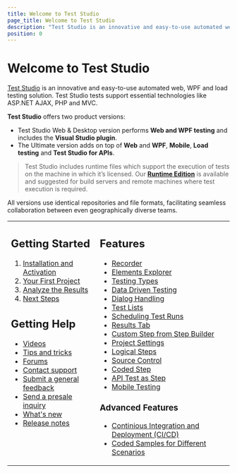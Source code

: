 ```yaml
---
title: Welcome to Test Studio
page_title: Welcome to Test Studio
description: "Test Studio is an innovative and easy-to-use automated web, WPF and desktop testing solution. Test Studio tests support a proprietary Testing framework, functional UI testing, web responsive testing, etc. Find out more on our Welcome page."
position: 0
---
```


# Welcome to Test Studio

<a href="http://www.telerik.com/teststudio" target="_blank">Test Studio</a> is an innovative and easy-to-use automated web, WPF and load testing solution. Test Studio tests support essential technologies like ASP.NET AJAX, PHP and MVC.



**Test Studio** offers two product versions:

-  Test Studio Web & Desktop version performs **Web and WPF testing** and includes the **Visual Studio plugin**.
-  The Ultimate version adds on top of **Web** and **WPF**, **Mobile**, **Load testing** and **Test Studio for APIs**.

> Test Studio includes runtime files which support the execution of tests on the machine in which it’s licensed. Our <a href="/general-information/test-studio-run-time" target="_blank">**Runtime Edition**</a> is available and suggested for build servers and remote machines where test execution is required.

All versions use identical repositories and file formats, facilitating seamless collaboration between even geographically diverse teams.

<table id=no-table>
<tr>
<td valign=top>

## Getting Started

1. [Installation and Activation](/getting-started/installation-and-activation)
2. [Your First Project](/getting-started/first-project)
3. [Analyze the Results](/getting-started/analyze-the-results)
4. [Next Steps](/getting-started/next-steps)

## Getting Help

* <a href="https://www.telerik.com/videos/teststudio">Videos</a>
* <a href="/getting-started/start-a-project/in-product-tips-tricks">Tips and tricks</a>
* <a href="https://www.telerik.com/forums/teststudio">Forums</a>
* <a href="https://www.telerik.com/account/support-tickets">Contact support</a>
* <a href="https://www.telerik.com/account/support-tickets/customer-service">Submit a general feedback</a>
* <a href="https://www.telerik.com/account/support-tickets/presales-inquiry">Send a presale inquiry</a>
* <a href="https://www.telerik.com/support/whats-new/teststudio">What's new</a>
* <a href="https://www.telerik.com/support/whats-new/teststudio/release-history">Release notes</a>
</td>
<td valign=top>

## Features

* [Recorder](/features/recorder/overview)
* [Elements Explorer](/features/elements-explorer/overview) 
* [Testing Types](/features/testing-types)
* [Data Driven Testing](/features/data-driven-testing/overview)
* [Dialog Handling](/features/dialogs-and-popups/dialogs)
* [Test Lists](/general-information//test-execution/test-list-execution)
* [Scheduling Test Runs](/features/scheduling-test-runs/overview)
* [Results Tab](/general-information/test-results/analyze-test-list-results)
* [Custom Step from Step Builder](/features/custom-steps/overview)
* [Project Settings](/features/project-settings/overview)
* [Logical Steps](/features/logical-steps/if-else)
* [Source Control](/features/source-control/checkin-guidelines)
* [Coded Step](/features/coded-steps/coded-step)
* [API Test as Step](/features/execute-apitest/add-api-test-as-step)
* [Mobile Testing](/test-studio-mobile/overview)

### Advanced Features

* [Continious Integration and Deployment (CI/CD)](/advanced-topics/build-server/continious-integration-overview)
* [Coded Samples for Different Scenarios](/advanced-topics/coded-samples/general/send-keystrokes)
</td>
</tr>
<table>
